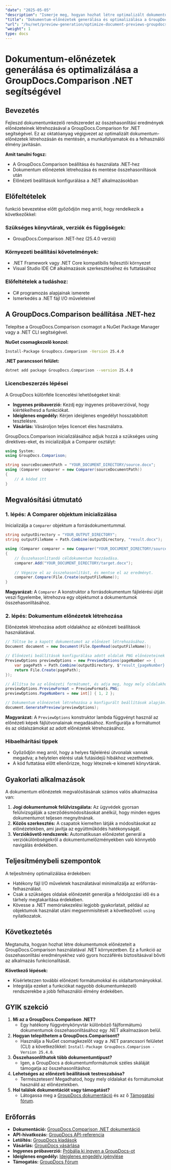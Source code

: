 ```yaml
---
"date": "2025-05-05"
"description": "Ismerje meg, hogyan hozhat létre optimalizált dokumentum-előnézeteket a GroupDocs.Comparison for .NET könyvtár segítségével. Egyszerűsítse a munkafolyamatokat, javítsa a felhasználói élményt, és nyújtson egy pillantással betekintést."
"title": "Dokumentum-előnézetek generálása és optimalizálása a GroupDocs.Comparison .NET API segítségével"
"url": "/hu/net/preview-generation/optimize-document-previews-groupdocs-comparison-dotnet/"
"weight": 1
type: docs
---
```

# Dokumentum-előnézetek generálása és optimalizálása a GroupDocs.Comparison .NET segítségével

## Bevezetés

Fejleszd dokumentumkezelő rendszeredet az összehasonlítási eredmények előnézeteinek létrehozásával a GroupDocs.Comparison for .NET segítségével. Ez az oktatóanyag végigvezet az optimalizált dokumentum-előnézetek létrehozásán és mentésén, a munkafolyamatok és a felhasználói élmény javításán.

**Amit tanulni fogsz:**
- A GroupDocs.Comparison beállítása és használata .NET-hez
- Dokumentum előnézetek létrehozása és mentése összehasonlítások után
- Előnézeti beállítások konfigurálása a .NET alkalmazásokban

## Előfeltételek

funkció bevezetése előtt győződjön meg arról, hogy rendelkezik a következőkkel:

### Szükséges könyvtárak, verziók és függőségek:
- GroupDocs.Comparison .NET-hez (25.4.0 verzió)

### Környezeti beállítási követelmények:
- .NET Framework vagy .NET Core kompatibilis fejlesztői környezet
- Visual Studio IDE C# alkalmazások szerkesztéséhez és futtatásához

### Előfeltételek a tudáshoz:
- C# programozás alapjainak ismerete
- Ismerkedés a .NET fájl I/O műveleteivel

## A GroupDocs.Comparison beállítása .NET-hez

Telepítse a GroupDocs.Comparison csomagot a NuGet Package Manager vagy a .NET CLI segítségével.

**NuGet csomagkezelő konzol:**

```bash
Install-Package GroupDocs.Comparison -Version 25.4.0
```

**.NET parancssori felület:**

```bash
dotnet add package GroupDocs.Comparison --version 25.4.0
```

### Licencbeszerzés lépései

A GroupDocs különféle licencelési lehetőségeket kínál:
- **Ingyenes próbaverzió:** Kezdj egy ingyenes próbaverzióval, hogy kiértékelhesd a funkciókat.
- **Ideiglenes engedély:** Kérjen ideiglenes engedélyt hosszabbított tesztelésre.
- **Vásárlás:** Vásároljon teljes licencet éles használatra.

GroupDocs.Comparison inicializálásához adjuk hozzá a szükséges using direktives-eket, és inicializáljuk a Comparer osztályt:

```csharp
using System;
using GroupDocs.Comparison;

string sourceDocumentPath = "YOUR_DOCUMENT_DIRECTORY/source.docx";
using (Comparer comparer = new Comparer(sourceDocumentPath))
{
    // A kódod itt
}
```

## Megvalósítási útmutató

### 1. lépés: A Comparer objektum inicializálása

Inicializálja a `Comparer` objektum a forrásdokumentummal.

```csharp
string outputDirectory = "YOUR_OUTPUT_DIRECTORY";
string outputFileName = Path.Combine(outputDirectory, "result.docx");

using (Comparer comparer = new Comparer("YOUR_DOCUMENT_DIRECTORY/source.docx"))
{
    // Összehasonlítandó céldokumentum hozzáadása.
    comparer.Add("YOUR_DOCUMENT_DIRECTORY/target.docx");
    
    // Végezze el az összehasonlítást, és mentse el az eredményt.
    comparer.Compare(File.Create(outputFileName));
}
```

**Magyarázat:**
A `Comparer` A konstruktor a forrásdokumentum fájlelérési útját veszi figyelembe, létrehozva egy objektumot a dokumentumok összehasonlításához.

### 2. lépés: Dokumentum előnézetek létrehozása

Előnézetek létrehozása adott oldalakhoz az előnézeti beállítások használatával.

```csharp
// Töltse be a kapott dokumentumot az előnézet létrehozásához.
Document document = new Document(File.OpenRead(outputFileName));

// Előnézeti beállítások konfigurálása adott oldalak PNG előnézeteinek létrehozásához.
PreviewOptions previewOptions = new PreviewOptions(pageNumber => {
    var pagePath = Path.Combine(outputDirectory, $"result_{pageNumber}.png");
    return File.Create(pagePath);
});

// Állítsa be az előnézeti formátumot, és adja meg, hogy mely oldalakhoz generáljon előnézetet.
previewOptions.PreviewFormat = PreviewFormats.PNG;
previewOptions.PageNumbers = new int[] { 1, 2 };

// Dokumentum előnézetek létrehozása a konfigurált beállítások alapján.
document.GeneratePreview(previewOptions);
```

**Magyarázat:**
A `PreviewOptions` konstruktor lambda függvényt használ az előnézeti képek fájlútvonalainak megadásához. Konfigurálja a formátumot és az oldalszámokat az adott előnézetek létrehozásához.

### Hibaelhárítási tippek
- Győződjön meg arról, hogy a helyes fájlelérési útvonalak vannak megadva; a helytelen elérési utak futásidejű hibákhoz vezethetnek.
- A kód futtatása előtt ellenőrizze, hogy léteznek-e kimeneti könyvtárak.

## Gyakorlati alkalmazások

A dokumentum előnézetek megvalósításának számos valós alkalmazása van:
1. **Jogi dokumentumok felülvizsgálata:** Az ügyvédek gyorsan felülvizsgálják a szerződésmódosításokat anélkül, hogy minden egyes dokumentumot teljesen megnyitnának.
2. **Közös szerkesztés:** A csapatok kiemelten látják a módosításokat az előnézetekben, ami javítja az együttműködés hatékonyságát.
3. **Verziókövető rendszerek:** Automatikusan előnézetet generál a verziókülönbségekről a dokumentumelőzményekben való könnyebb navigálás érdekében.

## Teljesítménybeli szempontok

A teljesítmény optimalizálása érdekében:
- Hatékony fájl I/O műveletek használatával minimalizálja az erőforrás-felhasználást.
- Csak a szükséges oldalak előnézetét generálja a feldolgozási idő és a tárhely megtakarítása érdekében.
- Kövesse a .NET memóriakezelési legjobb gyakorlatait, például az objektumok használat utáni megsemmisítését a következővel: `using` nyilatkozatok.

## Következtetés

Megtanulta, hogyan hozhat létre dokumentumok előnézeteit a GroupDocs.Comparison használatával .NET környezetben. Ez a funkció az összehasonlítási eredményekhez való gyors hozzáférés biztosításával bővíti az alkalmazás funkcionalitását.

**Következő lépések:**
- Kísérletezzen további előnézeti formátumokkal és oldaltartományokkal.
- Integrálja ezeket a funkciókat nagyobb dokumentumkezelő rendszerekbe a jobb felhasználói élmény érdekében.

## GYIK szekció

1. **Mi az a GroupDocs.Comparison .NET?**
   - Egy hatékony függvénykönyvtár különböző fájlformátumú dokumentumok összehasonlításához egy .NET alkalmazáson belül.
2. **Hogyan telepíthetem a GroupDocs.Comparisont?**
   - Használja a NuGet csomagkezelőt vagy a .NET parancssori felületet (CLI) a következőkkel: `Install-Package GroupDocs.Comparison -Version 25.4.0`.
3. **Összehasonlíthatok több dokumentumtípust?**
   - Igen, a GroupDocs a dokumentumformátumok széles skáláját támogatja az összehasonlításhoz.
4. **Lehetséges az előnézeti beállítások testreszabása?**
   - Természetesen! Megadhatod, hogy mely oldalakat és formátumokat használd az előnézetekben.
5. **Hol találok dokumentációt vagy támogatást?**
   - Látogassa meg a [GroupDocs dokumentáció](https://docs.groupdocs.com/comparison/net/) és az ő [Támogatási fórum](https://forum.groupdocs.com/c/comparison/).

## Erőforrás

- **Dokumentáció:** [GroupDocs.Comparison .NET dokumentáció](https://docs.groupdocs.com/comparison/net/)
- **API-hivatkozás:** [GroupDocs API-referencia](https://reference.groupdocs.com/comparison/net/)
- **Letöltés:** [GroupDocs kiadások](https://releases.groupdocs.com/comparison/net/)
- **Vásárlás:** [GroupDocs vásárlása](https://purchase.groupdocs.com/buy)
- **Ingyenes próbaverzió:** [Próbálja ki ingyen a GroupDocs-ot](https://releases.groupdocs.com/comparison/net/)
- **Ideiglenes engedély:** [Ideiglenes engedély igénylése](https://purchase.groupdocs.com/temporary-license/)
- **Támogatás:** [GroupDocs Fórum](https://forum.groupdocs.com/c/comparison/)